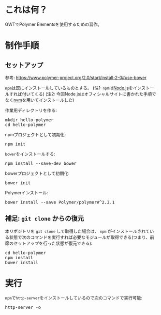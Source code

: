 # これは何？

GWTでPolymer Elementsを使用するための習作。

# 制作手順

## セットアップ

参考: https://www.polymer-project.org/2.0/start/install-2-0#use-bower

`npm`は既にインストールしているものとする。
(注1: `npm`は[Node.js](https://nodejs.org/ja/download/)をインストールすれば付いてくる)
(注2: 今回Node.jsはオフィシャルサイトに書かれた手順でなく[nvm](https://github.com/creationix/nvm)を用いてインストールした)

作業用ディレクトリを作る:
<pre>
mkdir hello-polymer
cd hello-polymer
</pre>

npmプロジェクトとして初期化:
<pre>
npm init
</pre>

`bower`をインストールする:
<pre>
npm install --save-dev bower
</pre>

bowerプロジェクトとして初期化:
<pre>
bower init
</pre>

Polymerインストール:
<pre>
bower install --save Polymer/polymer#^2.3.1
</pre>

## 補足: `git clone` からの復元

本リポジトリを `git clone` して取得した場合は、 `npm` がインストールされている状態で次のコマンドを実行すれば必要なモジュールが取得できる(つまり、前節のセットアップを行った状態が復元できる):
<pre>
cd hello-polymer
npm install
bower install
</pre>

# 実行

`npm`で`http-server`をインストールしているので次のコマンドで実行可能:
<pre>
http-server -o
</pre>
